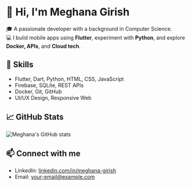 # 👋 Hi, I'm Meghana Girish

🎓 A passionate developer with a background in Computer Science.  
💻 I build mobile apps using **Flutter**, experiment with **Python**, and explore **Docker, APIs**, and **Cloud tech**.

## 🚀 Skills
- Flutter, Dart, Python, HTML, CSS, JavaScript
- Firebase, SQLite, REST APIs
- Docker, Git, GitHub
- UI/UX Design, Responsive Web

## 📈 GitHub Stats
![Meghana's GitHub stats](https://github-readme-stats.vercel.app/api?username=Megh2110&show_icons=true&theme=radical)

## 📫 Connect with me
- LinkedIn: [linkedin.com/in/meghana-girish](https://linkedin.com/in/meghana-girish)
- Email: your-email@example.com

